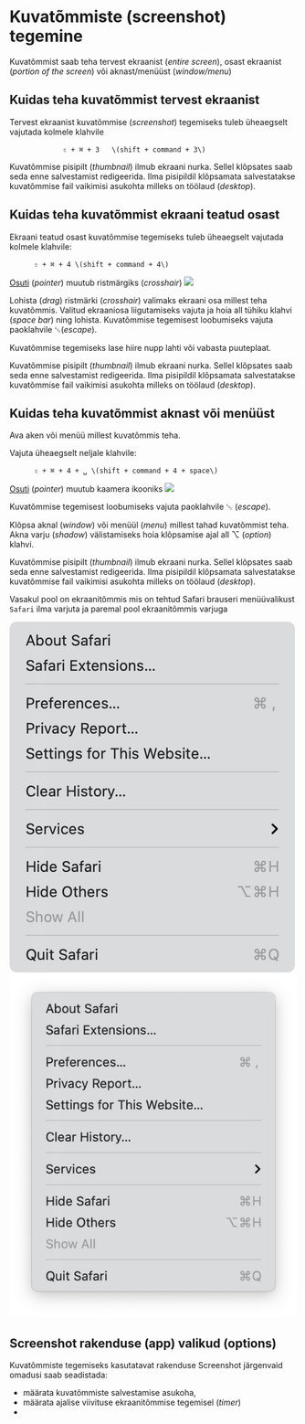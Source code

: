 # Kuvatõmmiste \(screenshot\) tegemine

Kuvatõmmist saab teha tervest ekraanist \(_entire screen_\), osast ekraanist \(_portion of the screen_\) või aknast/menüüst \(_window/menu_\) 

## Kuidas teha kuvatõmmist tervest ekraanist

Tervest ekraanist kuvatõmmise \(_screenshot_\) tegemiseks tuleb üheaegselt vajutada kolmele klahvile 

                 ⇧ + ⌘ + 3   \(shift + command + 3\)

Kuvatõmmise pisipilt \(_thumbnail_\) ilmub ekraani nurka. Sellel klõpsates saab seda enne salvestamist redigeerida. Ilma pisipildil klõpsamata salvestatakse kuvatõmmise fail vaikimisi asukohta milleks on töölaud \(_desktop_\).

## Kuidas teha kuvatõmmist ekraani teatud osast

Ekraani teatud osast kuvatõmmise tegemiseks tuleb üheaegselt vajutada kolmele klahvile:

          ⇧ + ⌘ + 4 \(shift + command + 4\)

[Osuti](../terminid/sonastik/osuti-pointer.md) \(_pointer_\) muutub ristmärgiks \(_crosshair_\) ![](https://support.apple.com/library/content/dam/edam/applecare/images/en_US/macos/macos-mojave-screenshot-crosshair-inline-icon.png)

Lohista \(_drag_\) ristmärki \(_crosshair_\) valimaks ekraani osa millest teha kuvatõmmis. Valitud ekraaniosa liigutamiseks vajuta ja hoia all tühiku klahvi \(_space bar_\) ning lohista. Kuvatõmmise tegemisest loobumiseks vajuta paoklahvile ␛\(_escape_\).

Kuvatõmmise tegemiseks lase hiire nupp lahti või vabasta puuteplaat. 

Kuvatõmmise pisipilt \(_thumbnail_\) ilmub ekraani nurka. Sellel klõpsates saab seda enne salvestamist redigeerida. Ilma pisipildil klõpsamata salvestatakse kuvatõmmise fail vaikimisi asukohta milleks on töölaud \(_desktop_\).

## Kuidas teha kuvatõmmist aknast või menüüst

Ava aken või menüü millest kuvatõmmis teha. 

Vajuta üheaegselt neljale klahvile:

          ⇧ + ⌘ + 4 + ␣ \(shift + command + 4 + space\)

[Osuti](../terminid/sonastik/osuti-pointer.md) \(_pointer_\) muutub kaamera ikooniks ![](https://support.apple.com/library/content/dam/edam/applecare/images/en_US/macos/macos-mojave-screenshot-window-inline-icon.png)

Kuvatõmmise tegemisest loobumiseks vajuta paoklahvile ␛ \(_escape_\).

Klõpsa aknal \(_window_\) või menüül \(_menu_\) millest tahad kuvatõmmist teha. Akna varju \(_shadow_\) välistamiseks hoia klõpsamise ajal all ⌥ \(_option_\) klahvi.

Kuvatõmmise pisipilt \(_thumbnail_\) ilmub ekraani nurka. Sellel klõpsates saab seda enne salvestamist redigeerida. Ilma pisipildil klõpsamata salvestatakse kuvatõmmise fail vaikimisi asukohta milleks on töölaud \(_desktop_\).

Vasakul pool on ekraanitõmmis mis on tehtud Safari brauseri menüüvalikust `Safari` ilma varjuta ja paremal pool ekraanitõmmis varjuga

 ![](../.gitbook/assets/ekraanito-mmis_varjuta%20%281%29.png) ![](../.gitbook/assets/ekraanito-mmis_varjuga%20%281%29.png) 





## Screenshot rakenduse \(app\) valikud \(options\)

Kuvatõmmiste tegemiseks kasutatavat rakenduse Screenshot järgenvaid omadusi saab seadistada:

*  määrata kuvatõmmiste salvestamise asukoha, 
* määrata ajalise viivituse ekraanitõmmise tegemisel \(_timer_\)
* 
 

  


